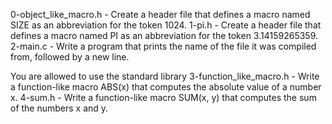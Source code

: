 0-object_like_macro.h - Create a header file that defines a macro named SIZE as an abbreviation for the token 1024.
1-pi.h - Create a header file that defines a macro named PI as an abbreviation for the token 3.14159265359.
2-main.c - Write a program that prints the name of the file it was compiled from, followed by a new line.

You are allowed to use the standard library
3-function_like_macro.h - Write a function-like macro ABS(x) that computes the absolute value of a number x.
4-sum.h - Write a function-like macro SUM(x, y) that computes the sum of the numbers x and y.
